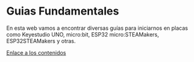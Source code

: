 # Guias Fundamentales
En esta web vamos a encontrar diversas guías para iniciarnos en placas como Keyestudio UNO, micro:bit, ESP32 micro:STEAMakers, ESP32STEAMakers y otras.

[Enlace a los contenidos](https://fgcoca.github.io/GuiasFundamentales/)

